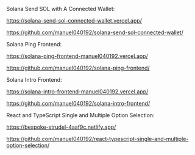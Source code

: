Solana Send SOL with A Connected Wallet:

https://solana-send-sol-connected-wallet.vercel.app/

https://github.com/manuel040192/solana-send-sol-connected-wallet/

Solana Ping Frontend:

https://solana-ping-frontend-manuel040192.vercel.app/

https://github.com/manuel040192/solana-ping-frontend/

Solana Intro Frontend:

https://solana-intro-frontend-manuel040192.vercel.app/

https://github.com/manuel040192/solana-intro-frontend/

React and TypeScript Single and Multiple Option Selection:

https://bespoke-strudel-4aaf9c.netlify.app/

https://github.com/manuel040192/react-typescript-single-and-multiple-option-selection/
